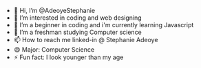 - 👋 Hi, I’m @AdeoyeStephanie
- 👀 I’m interested in coding and web designing
- 🌱 I’m a beginner in coding and i'm currently learning Javascript
- 💞️ I’m a freshman studying Computer science
- 📫 How to reach me linked-in @ Stephanie Adeoye
- 😄 Major: Computer Science
- ⚡ Fun fact: I look younger than my age

<!---
AdeoyeStephanie/AdeoyeStephanie is a ✨ special ✨ repository because its `README.md` (this file) appears on your GitHub profile.
You can click the Preview link to take a look at your changes.
--->
